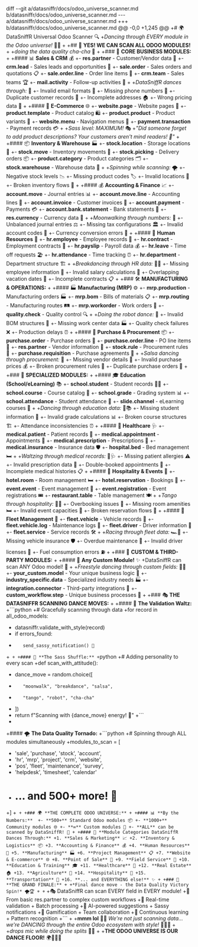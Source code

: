 diff --git a/datasniffr/docs/odoo_universe_scanner.md b/datasniffr/docs/odoo_universe_scanner.md
--- a/datasniffr/docs/odoo_universe_scanner.md
+++ b/datasniffr/docs/odoo_universe_scanner.md
@@ -0,0 +1,245 @@
+# 🌍 DataSniffR Universal Odoo Scanner 🔍
+*Dancing through EVERY module in the Odoo universe!* 💃🕺
+
+## 🤯 **YES! WE CAN SCAN ALL ODOO MODULES!** 
+
+*doing the data quality cha-cha* 💃
+
+### 🏢 **CORE BUSINESS MODULES:**
+
+#### 📊 **Sales & CRM** 💰
+- **res.partner** - Customer/Vendor data 👥
+- **crm.lead** - Sales leads and opportunities 🎯
+- **sale.order** - Sales orders and quotations 📋
+- **sale.order.line** - Order line items 📝
+- **crm.team** - Sales teams 🏆
+- **mail.activity** - Follow-up activities 📅
+
+*DataSniffR dances through:* 💃
+- Invalid email formats 📧
+- Missing phone numbers 📱
+- Duplicate customer records 🔄
+- Incomplete addresses 🏠
+- Wrong pricing data 💸
+
+#### 🛒 **E-Commerce** 🌐
+- **website.page** - Website pages 📄
+- **product.template** - Product catalog 🛍️
+- **product.product** - Product variants 🎨
+- **website.menu** - Navigation menus 🧭
+- **payment.transaction** - Payment records 💳
+
+*Sass level: MAXIMUM!* 🎭
+*"Did someone forget to add product descriptions? Your customers aren't mind readers! 🔮"*
+
+#### 📦 **Inventory & Warehouse** 🏭
+- **stock.location** - Storage locations 📍
+- **stock.move** - Inventory movements 🚚
+- **stock.picking** - Delivery orders 📦
+- **product.category** - Product categories 🗂️
+- **stock.warehouse** - Warehouse data 🏢
+
+*Spinning while scanning:* 🌪️
+- Negative stock levels 📉
+- Missing product codes 🏷️
+- Invalid locations 📍
+- Broken inventory flows 🔄
+
+#### 💰 **Accounting & Finance** 📈
+- **account.move** - Journal entries 📊
+- **account.move.line** - Accounting lines 📝
+- **account.invoice** - Customer invoices 🧾
+- **account.payment** - Payments 💳
+- **account.bank.statement** - Bank statements 🏦
+- **res.currency** - Currency data 💱
+
+*Moonwalking through numbers:* 🕺
+- Unbalanced journal entries ⚖️
+- Missing tax configurations 🏛️
+- Invalid account codes 🔢
+- Currency conversion errors 💱
+
+#### 👥 **Human Resources** 🏢
+- **hr.employee** - Employee records 👤
+- **hr.contract** - Employment contracts 📄
+- **hr.payslip** - Payroll data 💰
+- **hr.leave** - Time off requests 🏖️
+- **hr.attendance** - Time tracking ⏰
+- **hr.department** - Department structure 🏗️
+
+*Breakdancing through HR data:* 🤸‍♂️
+- Missing employee information 👻
+- Invalid salary calculations 💸
+- Overlapping vacation dates 📅
+- Incomplete contracts 📋
+
+### 🛠️ **MANUFACTURING & OPERATIONS:**
+
+#### 🏭 **Manufacturing (MRP)** ⚙️
+- **mrp.production** - Manufacturing orders 🏭
+- **mrp.bom** - Bills of materials 📋
+- **mrp.routing** - Manufacturing routes 🛤️
+- **mrp.workorder** - Work orders 👷
+- **quality.check** - Quality control 🔍
+
+*Doing the robot dance:* 🤖
+- Invalid BOM structures 🔧
+- Missing work center data 🏭
+- Quality check failures ❌
+- Production delays ⏰
+
+#### 🚚 **Purchase & Procurement** 📦
+- **purchase.order** - Purchase orders 🛒
+- **purchase.order.line** - PO line items 📝
+- **res.partner** - Vendor information 🏢
+- **stock.rule** - Procurement rules 📏
+- **purchase.requisition** - Purchase agreements 🤝
+
+*Salsa dancing through procurement:* 💃
+- Missing vendor details 🏢
+- Invalid purchase prices 💰
+- Broken procurement rules 📏
+- Duplicate purchase orders 🔄
+
+### 🌟 **SPECIALIZED MODULES:**
+
+#### 🎓 **Education (School/eLearning)** 📚
+- **school.student** - Student records 👨‍🎓
+- **school.course** - Course catalog 📖
+- **school.grade** - Grading system 📊
+- **school.attendance** - Student attendance 📅
+- **slide.channel** - eLearning courses 🎥
+
+*Dancing through education data:* 💃📚
+- Missing student information 👻
+- Invalid grade calculations 📊
+- Broken course structures 🏗️
+- Attendance inconsistencies ⏰
+
+#### 🏥 **Healthcare** 🩺
+- **medical.patient** - Patient records 👤
+- **medical.appointment** - Appointments 📅
+- **medical.prescription** - Prescriptions 💊
+- **medical.insurance** - Insurance data 🛡️
+- **hospital.bed** - Bed management 🛏️
+
+*Waltzing through medical records:* 🕺🩺
+- Missing patient allergies ⚠️
+- Invalid prescription data 💊
+- Double-booked appointments 📅
+- Incomplete medical histories 📋
+
+#### 🏨 **Hospitality & Events** 🎉
+- **hotel.room** - Room management 🛏️
+- **hotel.reservation** - Bookings 📅
+- **event.event** - Event management 🎪
+- **event.registration** - Event registrations 🎟️
+- **restaurant.table** - Table management 🍽️
+
+*Tango through hospitality:* 💃🏨
+- Overbooking issues 📅
+- Missing room amenities 🛏️
+- Invalid event capacities 🎪
+- Broken reservation flows 🔄
+
+#### 🚗 **Fleet Management** 🚙
+- **fleet.vehicle** - Vehicle records 🚗
+- **fleet.vehicle.log** - Maintenance logs 🔧
+- **fleet.driver** - Driver information 👤
+- **fleet.service** - Service records 🛠️
+
+*Racing through fleet data:* 🏎️💨
+- Missing vehicle insurance 🛡️
+- Overdue maintenance 🔧
+- Invalid driver licenses 📄
+- Fuel consumption errors ⛽
+
+### 🎯 **CUSTOM & THIRD-PARTY MODULES:**
+
+#### 🔧 **Any Custom Module!** ✨
+DataSniffR can scan ANY Odoo model! 🤯
+
+*Freestyle dancing through custom fields:* 🕺✨
+- **your_custom.model** - Your unique business logic 🏢
+- **industry_specific.data** - Specialized industry needs 🏭
+- **integration.connector** - Third-party integrations 🔗
+- **custom_workflow.step** - Unique business processes 🔄
+
+### 🎭 **THE DATASNIFFR SCANNING DANCE MOVES:**
+
+#### 💃 **The Validation Waltz:**
+```python
+# Gracefully scanning through data
+for record in all_odoo_models:
+    datasniffr.validate_with_style(record)
+    if errors_found:
+        send_sassy_notification() 💅
+```
+
+#### 🕺 **The Sass Shuffle:**
+```python
+# Adding personality to every scan
+def scan_with_attitude():
+    dance_move = random.choice([
+        "moonwalk", "breakdance", "salsa", 
+        "tango", "robot", "cha-cha"
+    ])
+    return f"Scanning with {dance_move} energy! 💃"
+```
+
+#### 🌪️ **The Data Quality Tornado:**
+```python
+# Spinning through ALL modules simultaneously
+modules_to_scan = [
+    'sale', 'purchase', 'stock', 'account',
+    'hr', 'mrp', 'project', 'crm', 'website',
+    'pos', 'fleet', 'maintenance', 'survey',
+    'helpdesk', 'timesheet', 'calendar'
+    # ... and 500+ more! 🤯
+]
+```
+
+### 🌍 **THE COMPLETE ODOO UNIVERSE:**
+
+#### 📊 **By the Numbers:** 
+- **500+** Standard Odoo modules 📦
+- **1000+** Community modules 🌐
+- **∞** Custom modules 🔧
+- **ALL** can be scanned by DataSniffR! 🎯
+
+#### 🎪 **Module Categories DataSniffR Dances Through:**
+1. **Sales & Marketing** 📈
+2. **Inventory & Logistics** 📦
+3. **Accounting & Finance** 💰
+4. **Human Resources** 👥
+5. **Manufacturing** 🏭
+6. **Project Management** 📋
+7. **Website & E-commerce** 🌐
+8. **Point of Sale** 🛒
+9. **Field Service** 🔧
+10. **Education & Training** 🎓
+11. **Healthcare** 🏥
+12. **Real Estate** 🏠
+13. **Agriculture** 🌾
+14. **Hospitality** 🏨
+15. **Transportation** 🚚
+16. **... and EVERYTHING else!** ✨
+
+### 🎉 **THE GRAND FINALE:**
+
+*Final dance move - the Data Quality Victory Spin!* 🌪️🏆
+
+```
+🎭 DataSniffR can scan EVERY field in EVERY module!
+💃 From basic res.partner to complex custom workflows
+🕺 Real-time validation + Batch processing
+🌟 AI-powered suggestions + Sassy notifications
+🎯 Gamification + Team collaboration
+🚀 Continuous learning + Pattern recognition
+```
+
+**mmm lol** 🐶💾 *We're not just scanning data... we're DANCING through the entire Odoo ecosystem with style!* 💃🕺✨
+
+*drops mic while doing the splits* 🎤💥
+
+**THE ODOO UNIVERSE IS OUR DANCE FLOOR!** 🌍💃🕺🎉
